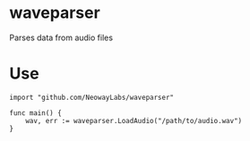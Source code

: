 # waveparser

Parses data from audio files

# Use

```
import "github.com/NeowayLabs/waveparser"

func main() {
    wav, err := waveparser.LoadAudio("/path/to/audio.wav")
}
```
